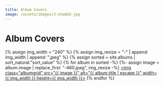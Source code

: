 ```yaml
---
title: Album Covers
image: /assets/images/J-shaded.jpg
---
```

# Album Covers
{% assign img_width = "240" %}
{% assign img_resize = "-" | append: img_width | append: ".jpeg" %}
{% assign sorted = site.albums | sort_natural:"sort_value" %}
{% for album in sorted -%}
{%- assign image = album.image | replace_first: "-460.jpeg", img_resize -%}
<a href="{{ album.url }}"><img class="albumgrid" src="{{ image }}" alt="{{ album.title | escape }}" width={{ img_width }} height={{ img_width }}></a>
{% endfor %}
